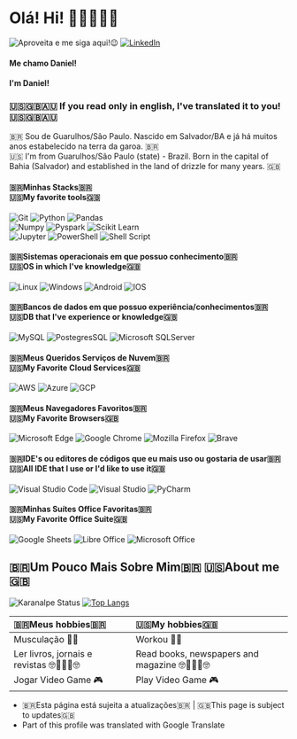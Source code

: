 # Olá! Hi! 🙋🏻‍♂️👋🏻 
![Aproveita e me siga aqui!😉](https://img.shields.io/github/followers/codedbs.svg?style=social&label=Follow&maxAge=2592000)
[![LinkedIn](https://img.shields.io/badge/LinkedIn-0077B5?style=for-the-badge&logo=linkedin&logoColor=white)](https://www.linkedin.com/in/danielsantos91/)


#### Me chamo Daniel! 
#### I'm Daniel!


### 🇺🇸🇬🇧🇦🇺 If you read only in english, I've translated it to you! 🇺🇸🇬🇧🇦🇺

🇧🇷 Sou de Guarulhos/São Paulo. Nascido em Salvador/BA e já há muitos anos estabelecido na terra da garoa. 🇧🇷<br>
🇺🇸 I'm from Guarulhos/São Paulo (state) - Brazil. Born in the capital of Bahia (Salvador) and established in the land of drizzle for many years. 🇬🇧


#### 🇧🇷Minhas Stacks🇧🇷 <br> 🇺🇸My favorite tools🇬🇧


![Git](https://img.shields.io/badge/git-%23F05033.svg?style=for-the-badge&logo=git&logoColor=white)
![Python](https://img.shields.io/badge/Python-14354C?style=for-the-badge&logo=python&logoColor=white)
![Pandas](https://img.shields.io/badge/-Pandas-black?style=flat-square&logo=Pandas)<br>
![Numpy](https://img.shields.io/badge/-Numpy-black?style=flat-square&logo=Numpy)
![Pyspark](https://img.shields.io/badge/-Pyspark-black?style=flat-square&logo=Apache-Spark)
![Scikit Learn](https://img.shields.io/badge/-Scikit%20Learn-black?style=flat-square&logo=scikit-learn)<br>
![Jupyter](https://img.shields.io/badge/-Jupyter-black?style=flat-square&logo=Jupyter)
![PowerShell](https://img.shields.io/badge/PowerShell-5391FE?style=for-the-badge&logo=PowerShell&logoColor=white)
![Shell Script](https://img.shields.io/badge/Shell_Script-121011?style=for-the-badge&logo=gnu-bash&logoColor=white)

#### 🇧🇷Sistemas operacionais em que possuo conhecimento🇧🇷 <br> 🇺🇸OS in which I've knowledge🇬🇧
![Linux](https://img.shields.io/badge/Linux-FCC624?style=for-the-badge&logo=linux&logoColor=black)
![Windows](https://img.shields.io/badge/Windows-0078D6?style=for-the-badge&logo=windows&logoColor=white)
![Android](	https://img.shields.io/badge/Android-3DDC84?style=for-the-badge&logo=android&logoColor=white)
![IOS](https://img.shields.io/badge/iOS-000000?style=for-the-badge&logo=ios&logoColor=white)

#### 🇧🇷Bancos de dados em que possuo experiência/conhecimentos🇧🇷 <br> 🇺🇸DB that I've experience or knowledge🇬🇧
![MySQL](https://img.shields.io/badge/mysql-%2300f.svg?style=for-the-badge&logo=mysql&logoColor=white)
![PostegresSQL](https://img.shields.io/badge/PostgreSQL-316192?style=for-the-badge&logo=postgresql&logoColor=white)
![Microsoft SQLServer](https://img.shields.io/badge/Microsoft%20SQL%20Sever-CC2927?style=for-the-badge&logo=microsoft%20sql%20server&logoColor=white)

#### 🇧🇷Meus Queridos Serviços de Nuvem🇧🇷 <br> 🇺🇸My Favorite Cloud Services🇬🇧
![AWS](https://img.shields.io/badge/Amazon_AWS-232F3E?style=for-the-badge&logo=amazon-aws&logoColor=white)
![Azure](https://img.shields.io/badge/microsoft%20azure-0089D6?style=for-the-badge&logo=microsoft-azure&logoColor=white)
![GCP](https://img.shields.io/badge/Google_Cloud-4285F4?style=for-the-badge&logo=google-cloud&logoColor=white)


#### 🇧🇷Meus Navegadores Favoritos🇧🇷 <br> 🇺🇸My Favorite Browsers🇬🇧
![Microsoft Edge](https://img.shields.io/badge/Microsoft_Edge-0078D7?style=for-the-badge&logo=Microsoft-edge&logoColor=white)
![Google Chrome](https://img.shields.io/badge/Google%20Chrome-4285F4?style=for-the-badge&logo=GoogleChrome&logoColor=white)
![Mozilla Firefox](https://img.shields.io/badge/Firefox_Browser-FF7139?style=for-the-badge&logo=Firefox-Browser&logoColor=white)
![Brave](https://img.shields.io/badge/Brave-FF1B2D?style=for-the-badge&logo=Brave&logoColor=white)

#### 🇧🇷IDE's ou editores de códigos que eu mais uso ou gostaria de usar🇧🇷 <br> 🇺🇸All IDE that I use or I'd like to use it🇬🇧
![Visual Studio Code](https://img.shields.io/badge/Visual_Studio_Code-0078D4?style=for-the-badge&logo=visual%20studio%20code&logoColor=white)
![Visual Studio](https://img.shields.io/badge/Visual_Studio-5C2D91?style=for-the-badge&logo=visual%20studio&logoColor=white)
![PyCharm](https://img.shields.io/badge/pycharm-143?style=for-the-badge&logo=pycharm&logoColor=black&color=black&labelColor=green)


#### 🇧🇷Minhas Suítes Office Favoritas🇧🇷 <br> 🇺🇸My Favorite Office Suite🇬🇧
![Google Sheets](https://img.shields.io/badge/Google%20Sheets-34A853?style=for-the-badge&logo=google-sheets&logoColor=white)
![Libre Office](https://img.shields.io/badge/LibreOffice-18A303?style=for-the-badge&logo=LibreOffice&logoColor=white)
![Microsoft Office](https://img.shields.io/badge/Microsoft_Office-D83B01?style=for-the-badge&logo=microsoft-office&logoColor=white)



## 🇧🇷Um Pouco Mais Sobre Mim🇧🇷  🇺🇸About me🇬🇧
![Karanalpe Status](https://github-readme-stats.vercel.app/api?username=codedbs&show_icons=true&theme=graywhite&include_all_commits=true)
[![Top Langs](https://github-readme-stats.vercel.app/api/top-langs/?username=codedbs&&layout=compact)](https://github.com/codedbs/)

| 🇧🇷Meus hobbies🇧🇷 | 🇺🇸My hobbies🇬🇧|
| :------ | :----- |
| Musculação 💪🏾 |  Workou 💪🏾 |
| Ler livros, jornais e revistas 🤓📖📕📰🤓 | Read books, newspapers and magazine 🤓📖📕📰🤓 |
| Jogar Video Game 🎮 |  Play Video Game 🎮 |



* 🇧🇷Esta página está sujeita a atualizações🇧🇷 | 🇬🇧This page is subject to updates🇬🇧
* Part of this profile was translated with Google Translate

